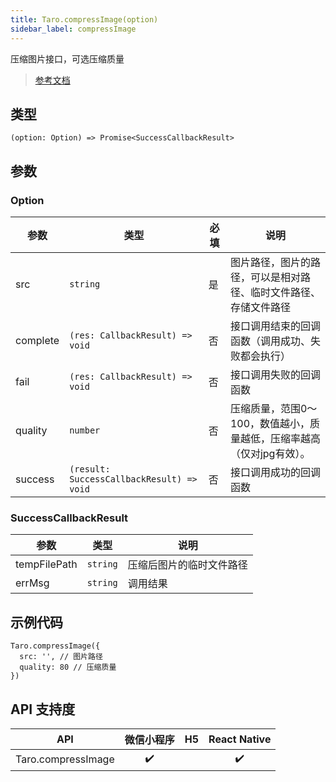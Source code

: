 ```yaml
---
title: Taro.compressImage(option)
sidebar_label: compressImage
---
```


压缩图片接口，可选压缩质量

> [参考文档](https://developers.weixin.qq.com/miniprogram/dev/api/media/image/wx.compressImage.html)

## 类型

```tsx
(option: Option) => Promise<SuccessCallbackResult>
```

## 参数

### Option

<table>
  <thead>
    <tr>
      <th>参数</th>
      <th>类型</th>
      <th style={{ textAlign: "center"}}>必填</th>
      <th>说明</th>
    </tr>
  </thead>
  <tbody>
    <tr>
      <td>src</td>
      <td><code>string</code></td>
      <td style={{ textAlign: "center"}}>是</td>
      <td>图片路径，图片的路径，可以是相对路径、临时文件路径、存储文件路径</td>
    </tr>
    <tr>
      <td>complete</td>
      <td><code>(res: CallbackResult) =&gt; void</code></td>
      <td style={{ textAlign: "center"}}>否</td>
      <td>接口调用结束的回调函数（调用成功、失败都会执行）</td>
    </tr>
    <tr>
      <td>fail</td>
      <td><code>(res: CallbackResult) =&gt; void</code></td>
      <td style={{ textAlign: "center"}}>否</td>
      <td>接口调用失败的回调函数</td>
    </tr>
    <tr>
      <td>quality</td>
      <td><code>number</code></td>
      <td style={{ textAlign: "center"}}>否</td>
      <td>压缩质量，范围0～100，数值越小，质量越低，压缩率越高（仅对jpg有效）。</td>
    </tr>
    <tr>
      <td>success</td>
      <td><code>(result: SuccessCallbackResult) =&gt; void</code></td>
      <td style={{ textAlign: "center"}}>否</td>
      <td>接口调用成功的回调函数</td>
    </tr>
  </tbody>
</table>

### SuccessCallbackResult

<table>
  <thead>
    <tr>
      <th>参数</th>
      <th>类型</th>
      <th>说明</th>
    </tr>
  </thead>
  <tbody>
    <tr>
      <td>tempFilePath</td>
      <td><code>string</code></td>
      <td>压缩后图片的临时文件路径</td>
    </tr>
    <tr>
      <td>errMsg</td>
      <td><code>string</code></td>
      <td>调用结果</td>
    </tr>
  </tbody>
</table>

## 示例代码

```tsx
Taro.compressImage({
  src: '', // 图片路径
  quality: 80 // 压缩质量
})
```

## API 支持度

| API | 微信小程序 | H5 | React Native |
| :---: | :---: | :---: | :---: |
| Taro.compressImage | ✔️ |  | ✔️ |
